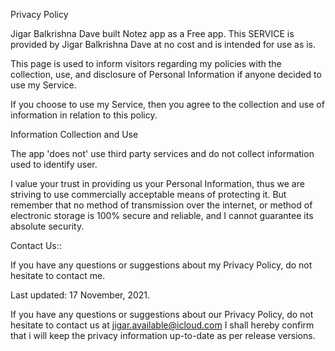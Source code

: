 Privacy Policy

Jigar Balkrishna Dave built Notez app as a Free app. This SERVICE is provided by Jigar Balkrishna Dave at no cost and is intended for use as is.

This page is used to inform visitors regarding my policies with the collection, use, and disclosure of Personal Information if anyone decided to use my Service.

If you choose to use my Service, then you agree to the collection and use of information in relation to this policy.


Information Collection and Use


The app 'does not' use third party services and do not collect information used to identify user.




I value your trust in providing us your Personal Information, thus we are striving to use commercially acceptable means of protecting it. 
But remember that no method of transmission over the internet, or method of electronic storage is 100% secure and reliable, and I cannot guarantee its absolute security.

Contact Us::

If you have any questions or suggestions about my Privacy Policy, do not hesitate to contact me.

Last updated: 17 November, 2021.

If you have any questions or suggestions about our Privacy Policy, do not hesitate to contact us at jigar.available@icloud.com
I shall hereby confirm that i will keep the privacy information up-to-date as per release versions.
